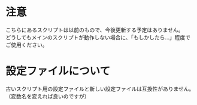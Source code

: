 # 注意
こちらにあるスクリプトは以前のもので、今後更新する予定はありません。  
どうしてもメインのスクリプトが動作しない場合に、「もしかしたら...」程度でご使用ください。  

# 設定ファイルについて
古いスクリプト用の設定ファイルと新しい設定ファイルは互換性がありません。（変数名を変えれば良いのですが）  

